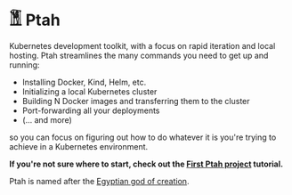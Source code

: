 # 𓁱 Ptah

Kubernetes development toolkit, with a focus on rapid iteration and local hosting. Ptah streamlines
the many commands you need to get up and running:

- Installing Docker, Kind, Helm, etc.
- Initializing a local Kubernetes cluster
- Building N Docker images and transferring them to the cluster
- Port-forwarding all your deployments
- (... and more)

so you can focus on figuring out how to do whatever it is you're trying to achieve in a
Kubernetes environment.

**If you're not sure where to start, check out the
[First Ptah project](./tutorials/first-project.md) tutorial.**

Ptah is named after the [Egyptian god of creation](https://en.wikipedia.org/wiki/Ptah).

<!--
Reference for the Unicode heiroglyph.

- https://www.unicode.org/charts/nameslist/n_13000.html
- https://en.wikipedia.org/wiki/List_of_Egyptian_hieroglyphs
-->
